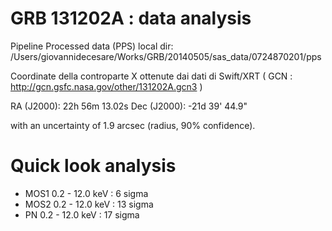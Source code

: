 GRB 131202A : data analysis
===========================
Pipeline Processed data (PPS) local dir: /Users/giovannidecesare/Works/GRB/20140505/sas_data/0724870201/pps

Coordinate della controparte X ottenute dai dati di Swift/XRT 
( GCN : http://gcn.gsfc.nasa.gov/other/131202A.gcn3 )

RA (J2000): 22h 56m 13.02s
Dec (J2000): -21d 39' 44.9"

with an uncertainty of 1.9 arcsec (radius, 90% confidence).

Quick look analysis
==================
 * MOS1 0.2 - 12.0 keV :  6 sigma
 * MOS2 0.2 - 12.0 keV : 13 sigma
 * PN   0.2 - 12.0 keV : 17 sigma
 
